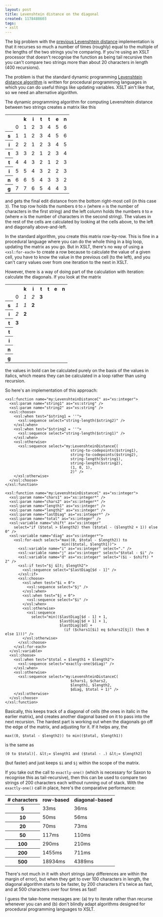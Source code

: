 ```yaml
---
layout: post
title: Levenshtein distance on the diagonal
created: 1178488603
tags:
- xslt
---
```

The big problem with the [previous Levenshtein distance][1] implementation is that it recurses so much a number of times (roughly) equal to the multiple of the lengths of the two strings you're comparing. If you're using an XSLT processor that doesn't recognise the function as being tail recursive then you can't compare two strings more than about 20 characters in length (400 recursions).

The problem is that the standard dynamic programming [Levenshtein distance algorithm][2] is written for procedural programming languages in which you can do useful things like updating variables. XSLT ain't like that, so we need an alternative algorithm.

[1]: http://www.jenitennison.com/blog/node/11 "Levenshtein distance in XSLT 2.0"
[2]: http://en.wikipedia.org/wiki/Levenshtein_distance "Wikipedia: Levenshtein distance"

<!--break-->

The dynamic programming algorithm for computing Levenshtein distance between two strings creates a matrix like this

<table style="width: auto;">
  <tr><th colspan="2"></th><th>k</th><th>i</th><th>t</th><th>t</th><th>e</th><th>n</th></tr>
  <tr><td></td><td>0</td><td>1</td><td>2</td><td>3</td><td>4</td><td>5</td><td>6</td></tr>
  <tr><th>s</th><td>1</td><td>1</td><td>2</td><td>3</td><td>4</td><td>5</td><td>6</td></tr>
  <tr><th>i</th><td>2</td><td>2</td><td>1</td><td>2</td><td>3</td><td>4</td><td>5</td></tr>
  <tr><th>t</th><td>3</td><td>3</td><td>2</td><td>1</td><td>2</td><td>3</td><td>4</td></tr>
  <tr><th>t</th><td>4</td><td>4</td><td>3</td><td>2</td><td>1</td><td>2</td><td>3</td></tr>
  <tr><th>i</th><td>5</td><td>5</td><td>4</td><td>3</td><td>2</td><td>2</td><td>3</td></tr>
  <tr><th>n</th><td>6</td><td>6</td><td>5</td><td>4</td><td>3</td><td>3</td><td>2</td></tr>
  <tr><th>g</th><td>7</td><td>7</td><td>6</td><td>5</td><td>4</td><td>4</td><td>3</td></tr>
</table>

and gets the final edit distance from the bottom right-most cell (in this case `3`). The top row holds the numbers `0` to *`n`* (where *`n`* is the number of characters in the first string) and the left column holds the numbers `0` to *`m`* (where *`m`* is the number of characters in the second string). The values in the rest of the cells are calculated by looking at the cells above, to the left and diagonally above-and-left.

In the standard algorithm, you create this matrix row-by-row. This is fine in a procedural language where you can do the whole thing in a big loop, updating the matrix as you go. But in XSLT, there's no way of using a `<xsl:for-each>` to create a row because to calculate the value of a given cell, you have to know the value in the previous cell (to the left), and you can't carry values over from one iteration to the next in XSLT.

However, there is a way of doing part of the calculation with iteration: calculate the diagonals. If you look at the matrix

<table style="width: auto;">
  <tr><th colspan="2"></th><th>k</th><th>i</th><th>t</th><th>t</th><th>e</th><th>n</th></tr>
  <tr><td></td><td>0</td><td><em>1</em></td><td><em>2</em></td><td><strong>3</strong></td><td></td><td></td><td></td></tr>
  <tr><th>s</th><td><em>1</em></td><td><em>1</em></td><td><strong>2</strong></td><td></td><td></td><td></td><td></td></tr>
  <tr><th>i</th><td><em>2</em></td><td><strong>2</strong></td><td></td><td></td><td></td><td></td><td></td></tr>
  <tr><th>t</th><td><strong>3</strong></td><td></td><td></td><td></td><td></td><td></td><td></td></tr>
  <tr><th>t</th><td></td><td></td><td></td><td></td><td></td><td></td><td></td></tr>
  <tr><th>i</th><td></td><td></td><td></td><td></td><td></td><td></td><td></td></tr>
  <tr><th>n</th><td></td><td></td><td></td><td></td><td></td><td></td><td></td></tr>
  <tr><th>g</th><td></td><td></td><td></td><td></td><td></td><td></td><td></td></tr>
</table>

the values in bold can be calculated purely on the basis of the values in italics, which means they can be calculated in a loop rather than using recursion.

So here's an implementation of this approach:

    <xsl:function name="my:LevenshteinDistanceC" as="xs:integer">
      <xsl:param name="string1" as="xs:string" />
      <xsl:param name="string2" as="xs:string" />
      <xsl:choose>
        <xsl:when test="$string1 = ''">
          <xsl:sequence select="string-length($string2)" />
        </xsl:when>
        <xsl:when test="$string2 = ''">
          <xsl:sequence select="string-length($string1)" />
        </xsl:when>
        <xsl:otherwise>
          <xsl:sequence select="my:LevenshteinDistanceC(
                                  string-to-codepoints($string1),
                                  string-to-codepoints($string2),
                                  string-length($string1),
                                  string-length($string2),
                                  (1, 0, 1),
                                  2)" />
        </xsl:otherwise>
      </xsl:choose>
    </xsl:function>
    
    <xsl:function name="my:LevenshteinDistanceC" as="xs:integer">
      <xsl:param name="chars1" as="xs:integer*" />
      <xsl:param name="chars2" as="xs:integer*" />
      <xsl:param name="length1" as="xs:integer" />
      <xsl:param name="length2" as="xs:integer" />
      <xsl:param name="lastDiag" as="xs:integer*" />
      <xsl:param name="total" as="xs:integer" />
      <xsl:variable name="shift" as="xs:integer" 
        select="if ($total > $length2) then ($total - ($length2 + 1)) else 0" />
      <xsl:variable name="diag" as="xs:integer*">
        <xsl:for-each select="max((0, $total - $length2)) to 
                              min(($total, $length1))">
          <xsl:variable name="i" as="xs:integer" select="." />
          <xsl:variable name="j" as="xs:integer" select="$total - $i" />
          <xsl:variable name="d" as="xs:integer" select="($i - $shift) * 2" />
          <xsl:if test="$j &lt; $length2">
            <xsl:sequence select="$lastDiag[$d - 1]" />
          </xsl:if>
          <xsl:choose>
            <xsl:when test="$i = 0">
              <xsl:sequence select="$j" />
            </xsl:when>
            <xsl:when test="$j = 0">
              <xsl:sequence select="$i" />
            </xsl:when>
            <xsl:otherwise>
              <xsl:sequence 
                select="min(($lastDiag[$d - 1] + 1,
                             $lastDiag[$d + 1] + 1,
                             $lastDiag[$d] +
                               (if ($chars1[$i] eq $chars2[$j]) then 0 else 1)))" />
            </xsl:otherwise>
          </xsl:choose>
        </xsl:for-each>
      </xsl:variable>
      <xsl:choose>
        <xsl:when test="$total = $length1 + $length2">
          <xsl:sequence select="exactly-one($diag)" />
        </xsl:when>
        <xsl:otherwise>
          <xsl:sequence select="my:LevenshteinDistanceC(
                                  $chars1, $chars2, 
                                  $length1, $length2, 
                                  $diag, $total + 1)" />
        </xsl:otherwise>
      </xsl:choose>
    </xsl:function>

Basically, this keeps track of a diagonal of cells (the ones in italic in the earlier matrix), and creates another diagonal based on it to pass into the next recursion. The hardest part is working out when the diagonals go off the edge of the matrix, and adjusting for it. If it helps any, the

    max((0, $total - $length2)) to min(($total, $length1))

is the same as

    (0 to $total)[. &lt;= $length1 and ($total - .) &lt;= $length2]

(but faster) and just keeps `$i` and `$j` within the scope of the matrix.

If you take out the call to `exactly-one()` (which is necessary for Saxon to recognise this as tail-recursive), then this can be used to compare two strings of 200 characters each without running out of stack. With the `exactly-one()` call in place, here's the comparative performance:

<table>
  <tr><th># characters</th><th>row-based</th><th>diagonal-based</th></tr>
  <tr><th>5</th><td>33ms</td><td>36ms</td></tr>
  <tr><th>10</th><td>50ms</td><td>56ms</td></tr>
  <tr><th>20</th><td>70ms</td><td>73ms</td></tr>
  <tr><th>50</th><td>117ms</td><td>110ms</td></tr>
  <tr><th>100</th><td>290ms</td><td>210ms</td></tr>
  <tr><th>200</th><td>1455ms</td><td>711ms</td></tr>
  <tr><th>500</th><td>18934ms</td><td>4389ms</td></tr>
</table>

There's not much in it with short strings (any differences are within the margin of error), but when they get to over 100 characters in length, the diagonal algorithm starts to be faster, by 200 characters it's twice as fast, and at 500 characters over four times as fast!

I guess the take-home messages are: (a) try to iterate rather than recurse whenever you can and (b) don't blindly adapt algorithms designed for procedural programming languages to XSLT.
